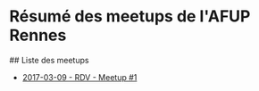 # Résumé des meetups de l'AFUP Rennes


## Liste des meetups


* [2017-03-09 - RDV - Meetup #1](meetup-1/README.md)
